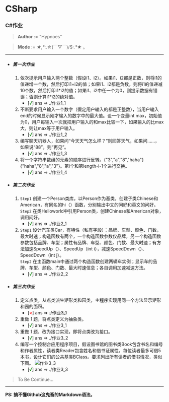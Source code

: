 # CSharp

### C#作业

>  __Author__ := "Hypnoes"

>  __Mode__ := *★,°*:.☆(￣▽￣)/$:*.°★* 。

* * *

* ##### 第一次作业
    1. 依次提示用户输入两个整数（假设i1、i2）。如果i1、i2都是正数，则将i1的值递增一个数，然后打印i1+i2的值；如果i1、i2都是负数，则将i1的值递减10个数，然后打印i1\*i2的值；如果i1、i2中任一个为0，则提示数据有错误；否则计算i1\*i2的绝对值。
        * [<font color = "green">√</font>] ans => ./作业1_1
    1. 不断要求用户输入一个数字（假定用户输入的都是正整数），当用户输入end的时候显示刚才输入的数字中的最大值。设一个变量int max，初始值为0，用户每输入一次就把用户输入的和max比较一下，如果输入的比max大，则让max等于用户输入。
        * [<font color = "green">√</font>] ans => ./作业1_2 
    1. 编写聊天机器人，如果问“今天天气怎么样？”则回答天气，如果问……，如果说“88”，则“再见”。
        * [<font color = "green">√</font>] ans => ./作业1_3  
    1. 将一个字符串数组的元素的顺序进行反转。{"3","a","8","haha"}{"haha","8","a","3"}。第i个和第length-i-1个进行交换。
        * [<font color = "green">√</font>] ans => ./作业1_4

* ##### 第二次作业
    1. `Step1` 创建一个Person类库，以Person作为基类，创建子类Chinese和American，有同名的hi（）函数，分别输出中文的问好和英文的问好。<br />
	`Step2` 在类Helloworld中引用Person类，创建Chinese和American对象，调用问好。
        * [<font color = "green">√</font>] ans => ./作业2_1
    1. `Step1` 设计汽车类Car，有特性（私有字段）：品牌、车型、颜色、门数，最大时速；构造函数有两个，一个构造函数参数仅品牌，另一个构造函数参数包括品牌、车型；属性有品牌、车型、颜色、门数、最大时速；有方法加速SpeedUp（）、SpeedUp（int i），减速SpeedDown（）、SpeedDown（int j）。<br />
	`Step2` 在主函数main中通过两个构造函数创建两辆车实例；显示车的品牌、车型、颜色、门数、最大时速信息；各自调用加速减速方法。
        * [<font color = "green">√</font>] ans => ./作业2_2

* ##### 第三次作业
    1. 定义点类，从点类派生矩形类和园类，主程序实现用同一个方法显示矩形和园的面积。
        * [<font color = "red">×</font>] ans => ~~./作业3_1~~
    1. 重做 _1_ 题，将点类定义为抽象类。
        * [<font color = "green">√</font>] ans => ./作业3_1
    1. 重做 _1_ 题，改为接口实现，即将点类改为接口。
        * [<font color = "green">√</font>] ans => ./作业3_2
    1. 编写一个控制台应用程序项目，假设图书馆的图书类Book包含书名和编号和作者属性，读者类Reader包含姓名和借书证属性，每位读者最多可借5本书，设计它们的公共基类BClass。要求列出所有读者的借书情况，类似下图。
        ![作业3_3](http://23.105.194.199/res/zuoye3_3.jpg)
        * [<font color = "green">√</font>] ans => ./作业3_3

 > To Be Continue...

 * * *

 __PS: 搞不懂Github这鬼畜的Markdown语法。__
        
